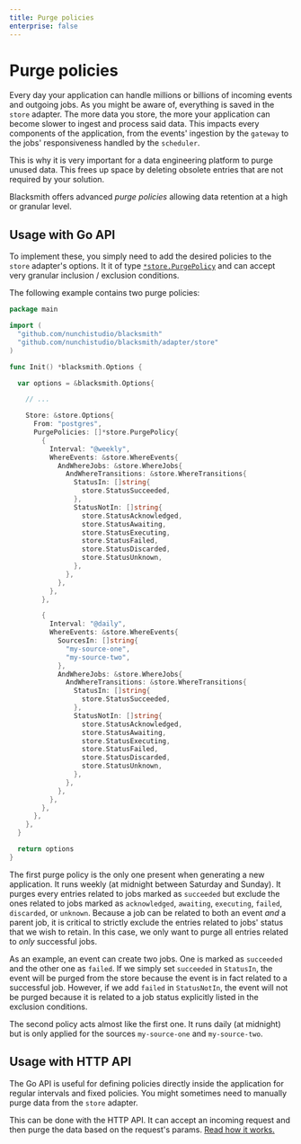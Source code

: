 ```yaml
---
title: Purge policies
enterprise: false
---
```


# Purge policies

Every day your application can handle millions or billions of incoming events and
outgoing jobs. As you might be aware of, everything is saved in the `store` adapter.
The more data you store, the more your application can become slower to ingest and
process said data. This impacts every components of the application, from the
events' ingestion by the `gateway` to the jobs' responsiveness handled by the
`scheduler`.

This is why it is very important for a data engineering platform to purge unused
data. This frees up space by deleting obsolete entries that are not required by
your solution.

Blacksmith offers advanced *purge policies* allowing data retention at a high or
granular level.

## Usage with Go API

To implement these, you simply need to add the desired policies to the `store`
adapter's options. It it of type
[`*store.PurgePolicy`](https://pkg.go.dev/github.com/nunchistudio/blacksmith/adapter/store?tab=doc#PurgePolicy)
and can accept very granular inclusion / exclusion conditions.

The following example contains two purge policies:
```go
package main

import (
  "github.com/nunchistudio/blacksmith"
  "github.com/nunchistudio/blacksmith/adapter/store"
)

func Init() *blacksmith.Options {

  var options = &blacksmith.Options{

    // ...

    Store: &store.Options{
      From: "postgres",
      PurgePolicies: []*store.PurgePolicy{
        {
          Interval: "@weekly",
          WhereEvents: &store.WhereEvents{
            AndWhereJobs: &store.WhereJobs{
              AndWhereTransitions: &store.WhereTransitions{
                StatusIn: []string{
                  store.StatusSucceeded,
                },
                StatusNotIn: []string{
                  store.StatusAcknowledged,
                  store.StatusAwaiting,
                  store.StatusExecuting,
                  store.StatusFailed,
                  store.StatusDiscarded,
                  store.StatusUnknown,
                },
              },
            },
          },
        },

        {
          Interval: "@daily",
          WhereEvents: &store.WhereEvents{
            SourcesIn: []string{
              "my-source-one",
              "my-source-two",
            },
            AndWhereJobs: &store.WhereJobs{
              AndWhereTransitions: &store.WhereTransitions{
                StatusIn: []string{
                  store.StatusSucceeded,
                },
                StatusNotIn: []string{
                  store.StatusAcknowledged,
                  store.StatusAwaiting,
                  store.StatusExecuting,
                  store.StatusFailed,
                  store.StatusDiscarded,
                  store.StatusUnknown,
                },
              },
            },
          },
        },
      },
    },
  }

  return options
}

```

The first purge policy is the only one present when generating a new application.
It runs weekly (at midnight between Saturday and Sunday). It purges every entries
related to jobs marked as `succeeded` but exclude the ones related to jobs marked
as `acknowledged`, `awaiting`, `executing`, `failed`, `discarded`, or `unknown`. 
Because a job can be related to both an event *and* a parent job, it is critical
to strictly exclude the entries related to jobs' status that we wish to retain.
In this case, we only want to purge all entries related to *only* successful jobs.

As an example, an event can create two jobs. One is marked as `succeeded` and the
other one as `failed`. If we simply set `succeeded` in `StatusIn`, the event will
be purged from the store because the event is in fact related to a successful job.
However, if we add `failed` in `StatusNotIn`, the event will not be purged because
it is related to a job status explicitly listed in the exclusion conditions.

The second policy acts almost like the first one. It runs daily (at midnight) but
is only applied for the sources `my-source-one` and `my-source-two`.

## Usage with HTTP API

The Go API is useful for defining policies directly inside the application for
regular intervals and fixed policies. You might sometimes need to manually purge
data from the `store` adapter.

This can be done with the HTTP API. It can accept an incoming request and then
purge the data based on the request's params.
[Read how it works.](/blacksmith/http/resources/store)
